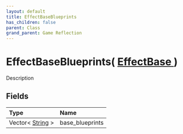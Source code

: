 ```yaml
---
layout: default
title: EffectBaseBlueprints
has_children: false
parent: Class
grand_parent: Game Reflection
---
```

# EffectBaseBlueprints( [ EffectBase ](/docs/game-reflection/classes/effect_base) )
Description 

## Fields

| Type | Name |
|:-------------|:--------------|
| Vector< [String](/docs/game-reflection/components/string) > | base_blueprints |

